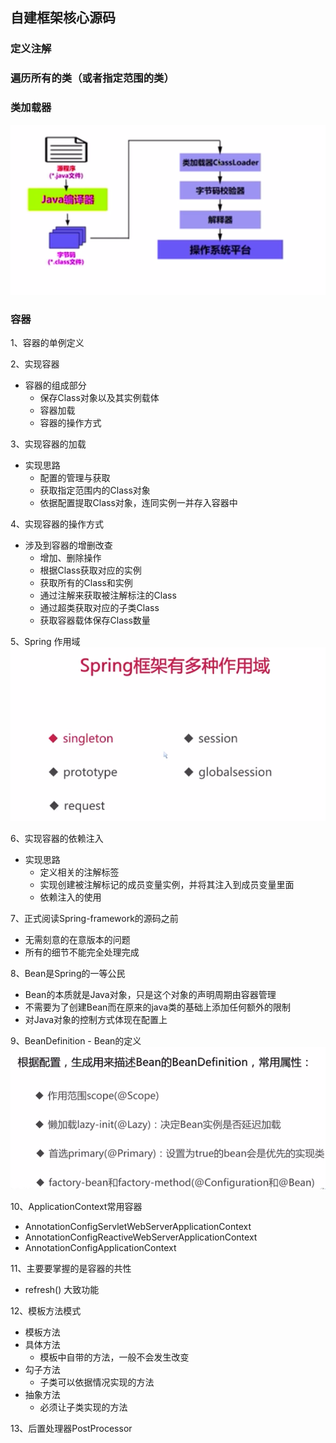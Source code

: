 ## 自建框架核心源码

### 定义注解
### 遍历所有的类（或者指定范围的类）

### 类加载器
![img.png](../images/类加载器ClassLoader.png)

### 容器
1、容器的单例定义

2、实现容器
- 容器的组成部分
    - 保存Class对象以及其实例载体
    - 容器加载
    - 容器的操作方式
    
3、实现容器的加载
- 实现思路
    - 配置的管理与获取
    - 获取指定范围内的Class对象
    - 依据配置提取Class对象，连同实例一并存入容器中
  
4、实现容器的操作方式
- 涉及到容器的增删改查
  - 增加、删除操作
  - 根据Class获取对应的实例
  - 获取所有的Class和实例
  - 通过注解来获取被注解标注的Class
  - 通过超类获取对应的子类Class
  - 获取容器载体保存Class数量
  
5、Spring 作用域
![img.png](../images/spring作用域.png)

6、实现容器的依赖注入
- 实现思路
  - 定义相关的注解标签
  - 实现创建被注解标记的成员变量实例，并将其注入到成员变量里面
  - 依赖注入的使用
  
7、正式阅读Spring-framework的源码之前
- 无需刻意的在意版本的问题
- 所有的细节不能完全处理完成

8、Bean是Spring的一等公民
  - Bean的本质就是Java对象，只是这个对象的声明周期由容器管理
  - 不需要为了创建Bean而在原来的java类的基础上添加任何额外的限制
  - 对Java对象的控制方式体现在配置上

9、BeanDefinition - Bean的定义
![img.png](../images/Bean的定义.png)

10、ApplicationContext常用容器
  - AnnotationConfigServletWebServerApplicationContext
  - AnnotationConfigReactiveWebServerApplicationContext
  - AnnotationConfigApplicationContext

11、主要要掌握的是容器的共性
  - refresh() 大致功能

12、模板方法模式
  - 模板方法
  - 具体方法
    - 模板中自带的方法，一般不会发生改变
  - 勾子方法
    - 子类可以依据情况实现的方法
  - 抽象方法
    - 必须让子类实现的方法
  
13、后置处理器PostProcessor

